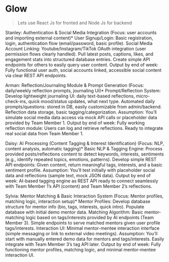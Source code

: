 # Glow

> Lets use React Js for fronted and Node Js for backend

Stanley: Authentication & Social Media Integration
(Focus: user accounts and importing external content)*
User Signup/Login:
Basic registration, login, authentication flow (email/password, basic profile).
Social Media Account Linking:
Youtube/Instagram/TikTok OAuth integration (user permission flows clearly handled).
Pull latest posts, captions, likes, and engagement stats into structured database entries.
Create simple API endpoints for others to easily query user content.
Output by end of week:
 Fully functional user auth, social accounts linked, accessible social content via clear REST API endpoints.



Arman: Reflection/Journaling Module & Prompt Generation
(Focus: daily/weekly reflection prompts, journaling UI)*
Prompt/Reflection System:
Develop lightweight journaling UI: daily text-based reflections, micro-check-ins, quick mood/status updates, what next type.
Automated daily prompts/questions: stored in DB, easily customizable from admin/backend.
Reflection data storage, basic tagging/categorization.
Assumption:
 You’ll simulate social media data access via mock API calls or placeholder data provided by Team Member 1.
Output by end of week:
 Fully working reflection module: Users can log and retrieve reflections. Ready to integrate real social data from Team Member 1.





 Daisy: AI Processing (Content Tagging & Interest Identification)
(Focus: NLP, content analysis, automatic tagging)*
Basic NLP & Tagging Engine:
Process provided posts/reflections content to detect keywords, interests, sentiments (e.g., identify repeated topics, emotions, patterns).
Develop simple REST API endpoints: Given content, return meaningful tags, interests, and a basic sentiment profile.
Assumption:
 You’ll test initially with placeholder social data and reflections (sample text, mock JSON data).
Output by end of week:
 AI-based tagging engine as REST API ready to connect seamlessly with Team Member 1’s API (content) and Team Member 2’s reflections.





 Sylvia: Mentor Matching & Basic Interaction System
(Focus: Mentor profiles, matching logic, interaction setup)*
Mentor Profiles:
Develop database structure for mentor info (bio, tags, interests, quick intro).
Populate database with initial demo mentor data.
Matching Algorithm:
Basic mentor-matching logic based on tags/interests provided by AI endpoints (Team Member 3).
Simple endpoints to serve matched mentors given user profile tags/interests.
Interaction UI:
Minimal mentor-mentee interaction interface (simple messaging or link to external video meetings).
Assumption:
 You’ll start with manually entered demo data for mentors and tags/interests. Easily integrate with Team Member 3’s tag API later.
Output by end of week:
 Fully functioning mentor profiles, matching logic, and minimal mentor-mentee interaction UI.
